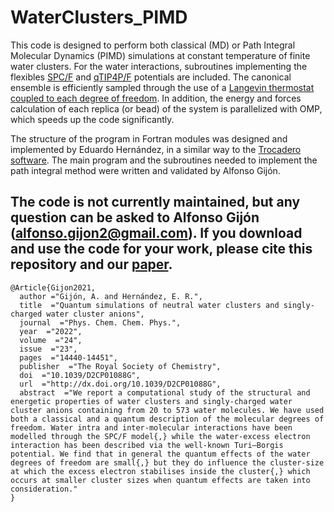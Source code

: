 # WaterClusters_PIMD
This code is designed to perform both classical (MD) or Path Integral Molecular Dynamics (PIMD) simulations at constant temperature of finite water clusters. For the water interactions, subroutines implementing the flexibles [SPC/F](https://doi.org/10.1103/PhysRevB.31.2643) and [qTIP4P/F](https://doi.org/10.1063/1.3167790) potentials are included. The canonical ensemble is efficiently sampled through the use of a [Langevin thermostat coupled to each degree of freedom](https://doi.org/10.1103/PhysRevE.75.056707). In addition, the energy and forces calculation of each replica (or bead) of the system is parallelized with OMP, which speeds up the code significantly. 

The structure of the program in Fortran modules was designed and implemented by Eduardo Hernández, in a similar way to the [Trocadero software](https://doi.org/10.1016/S0927-0256(03)00100-9). The main program and the subroutines needed to implement the path integral method were written and validated by Alfonso Gijón.

The code is not currently maintained, but any question can be asked to Alfonso Gijón (alfonso.gijon2@gmail.com). If you download and use the code for your work, please cite this repository and our [paper](https://doi.org/10.1039/D2CP01088G). 
---

```
@Article{Gijon2021,
  author ="Gijón, A. and Hernández, E. R.",
  title  ="Quantum simulations of neutral water clusters and singly-charged water cluster anions",
  journal  ="Phys. Chem. Chem. Phys.",
  year  ="2022",
  volume  ="24",
  issue  ="23",
  pages  ="14440-14451",
  publisher  ="The Royal Society of Chemistry",
  doi  ="10.1039/D2CP01088G",
  url  ="http://dx.doi.org/10.1039/D2CP01088G",
  abstract  ="We report a computational study of the structural and energetic properties of water clusters and singly-charged water cluster anions containing from 20 to 573 water molecules. We have used both a classical and a quantum description of the molecular degrees of freedom. Water intra and inter-molecular interactions have been modelled through the SPC/F model{,} while the water-excess electron interaction has been described via the well-known Turi–Borgis potential. We find that in general the quantum effects of the water degrees of freedom are small{,} but they do influence the cluster-size at which the excess electron stabilises inside the cluster{,} which occurs at smaller cluster sizes when quantum effects are taken into consideration."
}
```
